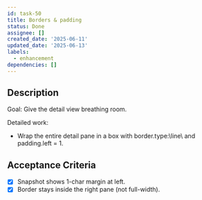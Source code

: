 ```yaml
---
id: task-50
title: Borders & padding
status: Done
assignee: []
created_date: '2025-06-11'
updated_date: '2025-06-13'
labels:
  - enhancement
dependencies: []
---
```


## Description

Goal: Give the detail view breathing room.

Detailed work:
- Wrap the entire detail pane in a box with border.type:\line\ and padding.left = 1.

## Acceptance Criteria
- [x] Snapshot shows 1-char margin at left.
- [x] Border stays inside the right pane (not full-width).
